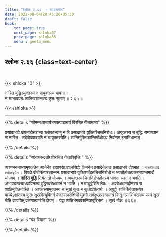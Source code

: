 ```yaml
---
title: "श्लोक २.६६  - साङ्ययोग"
date: 2022-08-04T20:45:26+05:30
draft: false
book:
    toc_page: true
    next_page: shloka67
    prev_page: shloka65
    menu : geeta_menu
---
```




## श्लोक २.६६ {class=text-center}

<br/>

{{< shloka  "0"  >}}

नास्ति बुद्धिरयुक्तस्य न चायुक्तस्य भावना ।  
न चाभावयतः शान्तिरशान्तस्य कुतः सुखम् ॥ २.६५ ॥


{{< /shloka >}}

---


{{% details "श्रीमन्मध्वाचार्यभगवत्पादाचर्य विरचित  गीताभाष्य" %}}

प्रसादाभावे दोषमाहोत्तराभ्यां श्लोकाभ्याम् न हि प्रसादाभावे युक्तिश्चित्तनिरोधः। अयुक्तस्य च बुद्धिः सम्यग्ज्ञानं च नास्ति। तदेवोपपादयति न चायुक्तस्येति। शान्तिर्मुक्तिःशान्तिर्मोक्षोऽथ निर्वाणम् इत्यभिधानात्।

{{% /details %}}



{{% details "श्रीराघवेन्द्रतीर्थविरचित गीताविवृत्तिः " %}}

श्रवणमननाभ्यामुपकृतेन ध्यानेनैव ब्रह्मापरोक्षज्ञानसिद्धेः किमनेन
प्रसादेनेत्यतः प्रसादाभावे दोषमाह ॥ `नास्तीत्यादि श्लोकद्वयेन` । विपक्षे
दोषोक्तिपरत्वान्मनः प्रसादाभावे युक्तिशब्दितचित्तनिरोधो न
भवतीत्येतत्प्रकरणप्राप्तमादौ योज्यम्‌ । **नास्ति बुद्धि** रित्येतदग्रे योज्यम्‌ ।
अयुक्तस्य चित्तनिरोधहीनस्य भावना ध्यानं न भवति । अभावयतश्चाध्यायिनश्च
बुद्धिरपरोक्षज्ञानं न भवति । न चाबुद्धेरिति शेषः । अपरोक्षज्ञानहीनस्य च
शातिर्मुक्तिर्नास्ति । अशांतस्यामुक्तस्य च सुखं कुतः न कुतोऽपीत्यर्थः ।
अबुद्धेः शांतिर्नेत्वेतावत्येव वाच्येऽशांतस्य कुतः सुखमित्युक्तिर्न केवलमपरोक्षिणो
मुक्तौ सर्वदुःखप्रहाणमात्रं किंतु संसारिभिरलम्यं परमं सुखं चेति ज्ञापयितुं
प्रसंगात्प्राप्तेति ज्ञेयम्‌ । यद्वा शांतिर्भगवदेकनिष्टबुद्भिता । सुखं मोक्षः ॥ ६६॥

{{% /details %}}

{{% details "पद विचार" %}}


{{% /details %}}
